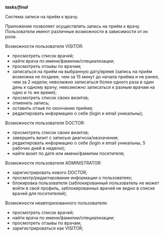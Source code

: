 __*tasks/final*__

Система записи на приём к врачу.

Приложение позволяет осуществлять запись на приём к врачу.
Пользователи имеют различные возможности в зависимости от их роли.

Возможности пользователя VISITOR: 

- просмотреть список врачей;
- найти врача по имени/фамилии/специализации;
- просмотреть отзывы по врачам;
- записаться на приём на выбранную дату/время (запись на приём возможна не позднее, чем за 15 минут до начала приёма и не ранее, чем за 2 недели; невозмжно записаться более одного раза в один день к одному врачу; невозможно записаться к разным врачам на одно и то же время);
- просмотреть список своих визитов;
- отменить запись;
- оставить отзыв по окончании приёма;
- редактировать информацию о себе (login и email уникальны);

Возможности пользователя DOCTOR:

- просмотреть список своих визитов;
- завершить визит с записью диагноза/назначения;
- редактировать информацию о себе (login и email уникальны, 5 рабочих дней в неделю);
- найти визит по дате или имени/фамилии посетителя;

Возможности пользователя ADMINISTRATOR:

- зарегистрировать нового DOCTOR;
- просмотр/редактирование информации о пользоватеях;
- блокировка пользователя (заблокированный пользователь не может войти в свой профиль, заблокированных врачей не видно в списке врачей для посетителей);

Возможности неавторизованного пользователя:

- просмотреть список врачей;
- найти врача по имени/фамилии/специализации;
- просмотреть отзывы по врачам;
- зарегистрироваться как VISITOR; 